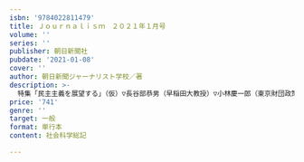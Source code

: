 ```yaml
---
isbn: '9784022811479'
title: Ｊｏｕｒｎａｌｉｓｍ　２０２１年１月号
volume: ''
series: ''
publisher: 朝日新聞社
pubdate: '2021-01-08'
cover: ''
author: 朝日新聞ジャーナリスト学校／著
description: >-
  特集「民主主義を展望する」（仮）▽長谷部恭男（早稲田大教授）▽小林慶一郎（東京財団政策研究所研究主幹）▽立岩陽一郎（ファクトチェック・イニシアティブ副理事長）▽三木由希子（情報公開クリアリングハウス理事長）▽橋場弦（東京大教授）▽上西充子（法政大教授）▽野口雅弘（成蹊大教授）▽岡田憲治（専修大教授）ほか。
price: '741'
genre: ''
target: 一般
format: 単行本
content: 社会科学総記

---
```

